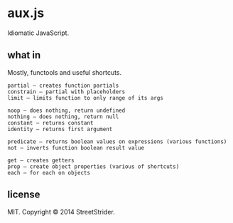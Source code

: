# aux.js
Idiomatic JavaScript.

## what in
Mostly, functools and useful shortcuts.
```
partial — creates function partials
constrain — partial with placeholders
limit — limits function to only range of its args

noop — does nothing, return undefined
nothing — does nothing, return null
constant — returns constant
identity — returns first argument

predicate — returns boolean values on expressions (various functions)
not — inverts function boolean result value

get — creates getters
prop — create object properties (various of shortcuts)
each — for each on objects
```

## license
MIT. Copyright © 2014 StreetStrider.
